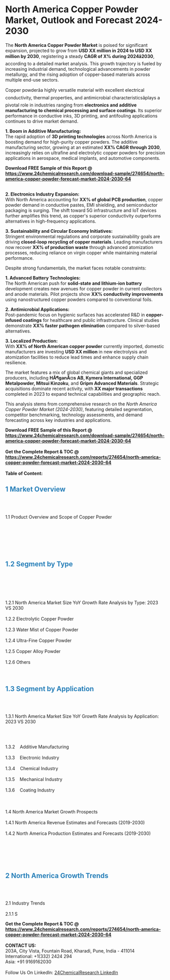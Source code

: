 <h1>North America Copper Powder Market, Outlook and Forecast 2024-2030</h1><p>The <strong>North America Copper Powder Market</strong> is poised for significant expansion, projected to grow from <strong>USD XX million in 2024 to USD XX million by 2030</strong>, registering a steady <strong>CAGR of X% during 2024â2030</strong>, according to a detailed market analysis. This growth trajectory is fueled by increasing industrial demand, technological advancements in powder metallurgy, and the rising adoption of copper-based materials across multiple end-use sectors.</p><p>Copper powderâa highly versatile material with excellent electrical conductivity, thermal properties, and antimicrobial characteristicsâplays a pivotal role in industries ranging from <strong>electronics and additive manufacturing to chemical processing and surface coatings</strong>. Its superior performance in conductive inks, 3D printing, and antifouling applications continues to drive market demand.</p><p><strong>1. Boom in Additive Manufacturing:</strong><br>
The rapid adoption of <strong>3D printing technologies</strong> across North America is boosting demand for high-purity copper powders. The additive manufacturing sector, growing at an estimated <strong>XX% CAGR through 2030</strong>, increasingly relies on ultrafine and electrolytic copper powders for precision applications in aerospace, medical implants, and automotive components.</p><div><b>Download FREE Sample of this Report @ 
            <a href="https://www.24chemicalresearch.com/download-sample/274654/north-america-copper-powder-forecast-market-2024-2030-64">
            https://www.24chemicalresearch.com/download-sample/274654/north-america-copper-powder-forecast-market-2024-2030-64</a></b></div><br><p><strong>2. Electronics Industry Expansion:</strong><br>
With North America accounting for <strong>XX% of global PCB production</strong>, copper powder demand in conductive pastes, EMI shielding, and semiconductor packaging is surging. The shift toward 5G infrastructure and IoT devices further amplifies this trend, as copper's superior conductivity outperforms alternatives in high-frequency applications.</p><p><strong>3. Sustainability and Circular Economy Initiatives:</strong><br>
Stringent environmental regulations and corporate sustainability goals are driving <strong>closed-loop recycling of copper materials</strong>. Leading manufacturers now recover <strong>XX% of production waste</strong> through advanced atomization processes, reducing reliance on virgin copper while maintaining material performance.</p><p>Despite strong fundamentals, the market faces notable constraints:</p><p><strong>1. Advanced Battery Technologies:</strong><br>
The North American push for <strong>solid-state and lithium-ion battery</strong> development creates new avenues for copper powder in current collectors and anode materials. Pilot projects show <strong>XX% conductivity improvements</strong> using nanostructured copper powders compared to conventional foils.</p><p><strong>2. Antimicrobial Applications:</strong><br>
Post-pandemic focus on hygienic surfaces has accelerated R&amp;D in <strong>copper-infused coatings</strong> for healthcare and public infrastructure. Clinical studies demonstrate <strong>XX% faster pathogen elimination</strong> compared to silver-based alternatives.</p><p><strong>3. Localized Production:</strong><br>
With <strong>XX% of North American copper powder</strong> currently imported, domestic manufacturers are investing <strong>USD XX million</strong> in new electrolysis and atomization facilities to reduce lead times and enhance supply chain resilience.</p><p>The market features a mix of global chemical giants and specialized producers, including <strong>HÃ¶ganÃ¤s AB, Kymera International, GGP Metalpowder, Mitsui Kinzoku</strong>, and <strong>Gripm Advanced Materials</strong>. Strategic acquisitions dominate recent activity, with <strong>XX major transactions</strong> completed in 2023 to expand technical capabilities and geographic reach.</p><p>This analysis stems from comprehensive research on the <em>North America Copper Powder Market (2024-2030)</em>, featuring detailed segmentation, competitor benchmarking, technology assessments, and demand forecasting across key industries and applications.</p><div><b>Download FREE Sample of this Report @ 
            <a href="https://www.24chemicalresearch.com/download-sample/274654/north-america-copper-powder-forecast-market-2024-2030-64">
            https://www.24chemicalresearch.com/download-sample/274654/north-america-copper-powder-forecast-market-2024-2030-64</a></b></div><br><div><b>Get the Complete Report & TOC @ 
            <a href="https://www.24chemicalresearch.com/reports/274654/north-america-copper-powder-forecast-market-2024-2030-64">
            https://www.24chemicalresearch.com/reports/274654/north-america-copper-powder-forecast-market-2024-2030-64</a></b></div><br>
            <b>Table of Content:</b><p><h2><strong><span style="color:#2980b9">1 Market Overview&nbsp;&nbsp;</span></strong> &nbsp;</h2><br />
<br />
<p>1.1 Product Overview and Scope of Copper Powder&nbsp;&nbsp;</p><br />
<br />
<h2>&nbsp;<br /><br />
<span style="color:#2980b9"><strong>1.2 Segment by Type&nbsp;&nbsp;</strong></span> &nbsp;</h2><br />
<br />
<p><br /><br />
1.2.1 North America Market Size YoY Growth Rate Analysis by Type: 2023 VS 2030&nbsp;&nbsp; &nbsp;<br /><br />
1.2.2 Electrolytic Copper Powder&nbsp;&nbsp; &nbsp;<br /><br />
1.2.3 Water Mist of Copper Powder<br /><br />
1.2.4 Ultra-Fine Copper Powder<br /><br />
1.2.5 Copper Alloy Powder<br /><br />
1.2.6 Others<br /><br />
<br />
<h2><strong><span style="color:#2980b9">1.3 Segment by Application&nbsp;&nbsp; &nbsp;</span></strong></h2><br />
<br />
<p>1.3.1 North America Market Size YoY Growth Rate Analysis by Application: 2023 VS 2030&nbsp;&nbsp; &nbsp;</p><br />
<br />
<p>1.3.2&nbsp;&nbsp; &nbsp;Additive Manufacturing<br /><br />
1.3.3&nbsp;&nbsp; &nbsp;Electronic Industry<br /><br />
1.3.4&nbsp;&nbsp; &nbsp;Chemical Industry<br /><br />
1.3.5&nbsp;&nbsp; &nbsp;Mechanical Industry<br /><br />
1.3.6&nbsp;&nbsp; &nbsp;Coating Industry<br /><br />
&nbsp;&nbsp; &nbsp;<br /><br />
1.4 North America Market Growth Prospects&nbsp;&nbsp; &nbsp;<br /><br />
1.4.1 North America Revenue Estimates and Forecasts (2019-2030)&nbsp;&nbsp; &nbsp;<br /><br />
1.4.2 North America Production Estimates and Forecasts (2019-2030)<br /><br />
&nbsp;&nbsp; &nbsp;</p><br />
<br />
<h2><strong><span style="color:#2980b9">2 North America Growth Trends&nbsp;</span></strong>&nbsp; &nbsp;</h2><br />
<br />
<p>2.1 Industry Trends&nbsp;&nbsp; &nbsp;<br /><br />
2.1.1 S</p><div><b>Get the Complete Report & TOC @ 
            <a href="https://www.24chemicalresearch.com/reports/274654/north-america-copper-powder-forecast-market-2024-2030-64">
            https://www.24chemicalresearch.com/reports/274654/north-america-copper-powder-forecast-market-2024-2030-64</a></b></div><br><b>CONTACT US:</b><br>
            203A, City Vista, Fountain Road, Kharadi, Pune, India - 411014<br>
            International: +1(332) 2424 294<br>
            Asia: +91 9169162030 <br><br>
            Follow Us On LinkedIn: <a href="https://www.linkedin.com/company/24chemicalresearch/">24ChemicalResearch LinkedIn</a>